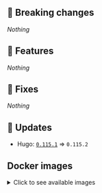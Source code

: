 ## :loudspeaker: Breaking changes

*Nothing*


## :tada: Features

*Nothing*


## :bug: Fixes

*Nothing*


## :heartbeat: Updates

* Hugo: [`0.115.1`](https://github.com/floryn90/docker-hugo/releases/tag/0.115.1) => `0.115.2`


## Docker images

<details>
<summary>Click to see available images</summary>

This release is available from Docker Hub as project `floryn90/hugo` with the following tags:

| Alias tags                   | Version specific tags                      |
| ---------------------------- | ------------------------------------------ |
| `busybox`, `latest`          | `0.115.2-busybox`, `0.115.2`                     |
| `busybox-ci`, `ci`           | `0.115.2-busybox-ci`, `0.115.2-ci`               |
| `busybox-onbuild`, `onbuild` | `0.115.2-busybox-onbuild`, `0.115.2-onbuild`     |
| `alpine`                     | `0.115.2-alpine`                              |
| `alpine-ci`                  | `0.115.2-alpine-ci`                           |
| `alpine-onbuild`             | `0.115.2-alpine-onbuild`                      |
| `asciidoctor`                | `0.115.2-asciidoctor`                         |
| `asciidoctor-ci`             | `0.115.2-asciidoctor-ci`                      |
| `asciidoctor-onbuild`        | `0.115.2-asciidoctor-onbuild`                 |
| `pandoc`                     | `0.115.2-pandoc`                              |
| `pandoc-ci`                  | `0.115.2-pandoc-ci`                           |
| `pandoc-onbuild`             | `0.115.2-pandoc-onbuild`                      |
| `ext-alpine`                 | `0.115.2-ext-alpine`                          |
| `ext-alpine-ci`              | `0.115.2-ext-alpine-ci`                       |
| `ext-alpine-onbuild`         | `0.115.2-ext-alpine-onbuild`                  |
| `ext-asciidoctor`            | `0.115.2-ext-asciidoctor`                     |
| `ext-asciidoctor-ci`         | `0.115.2-ext-asciidoctor-ci`                  |
| `ext-asciidoctor-onbuild`    | `0.115.2-ext-asciidoctor-onbuild`             |
| `ext-pandoc`                 | `0.115.2-ext-pandoc`                          |
| `ext-pandoc-ci`              | `0.115.2-ext-pandoc-ci`                       |
| `ext-pandoc-onbuild`         | `0.115.2-ext-pandoc-onbuild`                  |
| `debian`                     | `0.115.2-debian`                              |
| `debian-ci`                  | `0.115.2-debian-ci`                           |
| `debian-onbuild`             | `0.115.2-debian-onbuild`                      |
| `ext-debian`, `ext`, `latest-ext` | `0.115.2-ext-debian`, `0.115.2-ext`         |
| `ext-debian-ci`, `ext-ci`    | `0.115.2-ext-debian-ci`, `0.115.2-ext-ci`        |
| `ext-debian-onbuild`, `ext-onbuild` | `0.115.2-ext-debian-onbuild`, `0.115.2-ext-onbuild` |
| `ubuntu`                     | `0.115.2-ubuntu`                            |
| `ubuntu-ci`                  | `0.115.2-ubuntu-ci`                         |
| `ubuntu-onbuild`             | `0.115.2-ubuntu-onbuild`                    |
| `ext-ubuntu`                 | `0.115.2-ext-ubuntu`                        |
| `ext-ubuntu-ci`              | `0.115.2-ext-ubuntu-ci`                     |
| `ext-ubuntu-onbuild`         | `0.115.2-ext-ubuntu-onbuild`                |
</details>